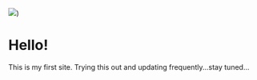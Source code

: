 ![](https://github.com/bk-007/site24/blob/main/gifs/gif1.gif))
# Hello!
This is my first site. Trying this out and updating frequently...stay tuned...

